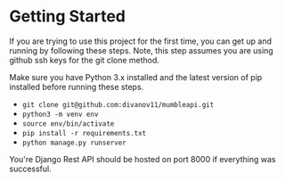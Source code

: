# Getting Started

If you are trying to use this project for the first time, you can get up and running by following these steps. Note, this step assumes you are using github ssh keys for the git clone method.

Make sure you have Python 3.x installed and the latest version of pip installed before running these steps.

- `git clone git@github.com:divanov11/mumbleapi.git`
- `python3 -m venv env`
- `source env/bin/activate`
- `pip install -r requirements.txt`
- `python manage.py runserver`

You're Django Rest API should be hosted on port 8000 if everything was successful.
